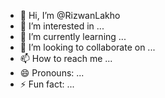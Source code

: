 - 👋 Hi, I’m @RizwanLakho
- 👀 I’m interested in ...
- 🌱 I’m currently learning ...
- 💞️ I’m looking to collaborate on ...
- 📫 How to reach me ...
- 😄 Pronouns: ...
- ⚡ Fun fact: ...

<!---
RizwanLakho/RizwanLakho is a ✨ special ✨ repository because its `README.md` (this file) appears on your GitHub profile.
You can click the Preview link to take a look at your changes.
--->
